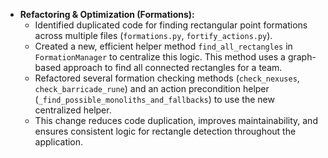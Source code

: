 - **Refactoring & Optimization (Formations):**
    - Identified duplicated code for finding rectangular point formations across multiple files (`formations.py`, `fortify_actions.py`).
    - Created a new, efficient helper method `find_all_rectangles` in `FormationManager` to centralize this logic. This method uses a graph-based approach to find all connected rectangles for a team.
    - Refactored several formation checking methods (`check_nexuses`, `check_barricade_rune`) and an action precondition helper (`_find_possible_monoliths_and_fallbacks`) to use the new centralized helper.
    - This change reduces code duplication, improves maintainability, and ensures consistent logic for rectangle detection throughout the application.